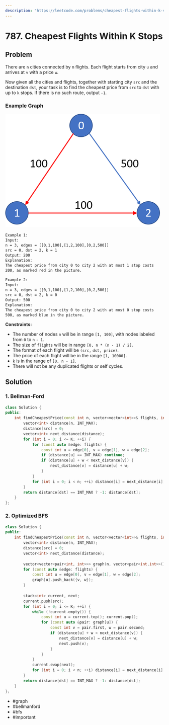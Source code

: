 ```yaml
---
description: 'https://leetcode.com/problems/cheapest-flights-within-k-stops/'
---
```


# 787. Cheapest Flights Within K Stops

## Problem

There are `n` cities connected by `m` flights. Each flight starts from city `u` and arrives at `v` with a price `w`.

Now given all the cities and flights, together with starting city `src` and the destination `dst`, your task is to find the cheapest price from `src` to `dst` with up to `k` stops. If there is no such route, output `-1`.

### Example Graph

![](../.gitbook/assets/995.png)

```text
Example 1:
Input: 
n = 3, edges = [[0,1,100],[1,2,100],[0,2,500]]
src = 0, dst = 2, k = 1
Output: 200
Explanation: 
The cheapest price from city 0 to city 2 with at most 1 stop costs 200, as marked red in the picture.
```

```text
Example 2:
Input: 
n = 3, edges = [[0,1,100],[1,2,100],[0,2,500]]
src = 0, dst = 2, k = 0
Output: 500
Explanation: 
The cheapest price from city 0 to city 2 with at most 0 stop costs 500, as marked blue in the picture.
```

**Constraints:**

* The number of nodes `n` will be in range `[1, 100]`, with nodes labeled from `0` to `n` `- 1`.
* The size of `flights` will be in range `[0, n * (n - 1) / 2]`.
* The format of each flight will be `(src,` `dst, price)`.
* The price of each flight will be in the range `[1, 10000]`.
* `k` is in the range of `[0, n - 1]`.
* There will not be any duplicated flights or self cycles.

## Solution

### 1. Bellman-Ford

```cpp
class Solution {
public:
    int findCheapestPrice(const int n, vector<vector<int>>& flights, int src, int dst, int K) {
        vector<int> distance(n, INT_MAX);
        distance[src] = 0;
        vector<int> next_distance(distance);
        for (int i = 0; i <= K; ++i) {
            for (const auto &edge: flights) {
                const int u = edge[0], v = edge[1], w = edge[2];
                if (distance[u] == INT_MAX) continue;
                if (distance[u] + w < next_distance[v]) {
                    next_distance[v] = distance[u] + w;
                }
            }
            for (int i = 0; i < n; ++i) distance[i] = next_distance[i];
        }
        return distance[dst] == INT_MAX ? -1: distance[dst];
    }
};

```

### 2. Optimized BFS

```cpp
class Solution {
public:
    int findCheapestPrice(const int n, vector<vector<int>>& flights, int src, int dst, int K) {
        vector<int> distance(n, INT_MAX);
        distance[src] = 0;
        vector<int> next_distance(distance);
        
        vector<vector<pair<int, int>>> graph(n, vector<pair<int,int>>());
        for (const auto &edge: flights) {
            const int u = edge[0], v = edge[1], w = edge[2];
            graph[u].push_back({v, w});
        }
        
        stack<int> current, next;
        current.push(src);
        for (int i = 0; i <= K; ++i) {
            while (!current.empty()) {
                const int u = current.top(); current.pop();
                for (const auto &pair: graph[u]) {
                    const int v = pair.first, w = pair.second;
                    if (distance[u] + w < next_distance[v]) {
                        next_distance[v] = distance[u] + w;
                        next.push(v);
                    }
                }
            }
            current.swap(next);
            for (int i = 0; i < n; ++i) distance[i] = next_distance[i];
        }
        return distance[dst] == INT_MAX ? -1: distance[dst];
    }
};
```

* \#graph
* \#bellmanford
* \#bfs
* \#important

